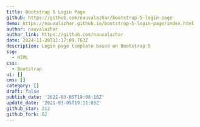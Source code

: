 ```yaml
---
title: Bootstrap 5 Login Page
github: https://github.com/nauvalazhar/bootstrap-5-login-page
demo: https://nauvalazhar.github.io/bootstrap-5-login-page/index.html
author: nauvalazhar
author_link: https://github.com/nauvalazhar
date: 2024-11-28T11:17:09.763Z
description: Login page template based on Bootstrap 5
ssg:
  - HTML
css:
  - Bootstrap
ui: []
cms: []
category: []
draft: false
publish_date: '2021-03-05T19:08:16Z'
update_date: '2021-03-05T19:11:03Z'
github_star: 212
github_fork: 62
---
```

